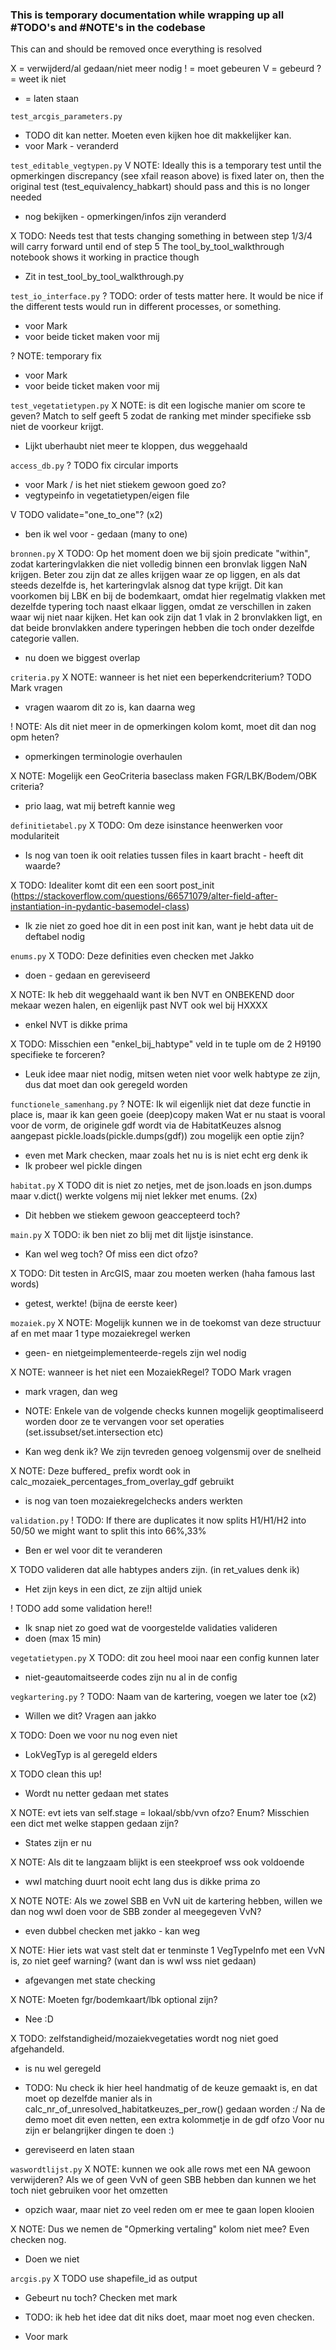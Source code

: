 ### This is temporary documentation while wrapping up all #TODO's and #NOTE's in the codebase
This can and should be removed once everything is resolved

X = verwijderd/al gedaan/niet meer nodig
! = moet gebeuren
V = gebeurd
? = weet ik niet
- = laten staan


`test_arcgis_parameters.py`
- TODO dit kan netter. Moeten even kijken hoe dit makkelijker kan.
- voor Mark - veranderd

`test_editable_vegtypen.py`
V NOTE: Ideally this is a temporary test until the opmerkingen discrepancy (see xfail reason above) is fixed later on,
      then the original test (test_equivalency_habkart) should pass and this is no longer needed
- nog bekijken - opmerkingen/infos zijn veranderd

X TODO: Needs test that tests changing something in between step 1/3/4 will carry forward until end of step 5
      The tool_by_tool_walkthrough notebook shows it working in practice though
- Zit in test_tool_by_tool_walkthrough.py

`test_io_interface.py`
? TODO: order of tests matter here. It would be nice
if the different tests would run in different
processes, or something.
- voor Mark
- voor beide ticket maken voor mij

? NOTE: temporary fix
- voor Mark
- voor beide ticket maken voor mij

`test_vegetatietypen.py`
X NOTE: is dit een logische manier om score te geven? Match to self
      geeft 5 zodat de ranking met minder specifieke ssb niet de
      voorkeur krijgt.
- Lijkt uberhaubt niet meer te kloppen, dus weggehaald

`access_db.py`
? TODO fix circular imports
- voor Mark / is het niet stiekem gewoon goed zo?
- vegtypeinfo in vegetatietypen/eigen file

V TODO validate="one_to_one"? (x2)
- ben ik wel voor - gedaan (many to one)

`bronnen.py`
X TODO: Op het moment doen we bij sjoin predicate "within", zodat karteringvlakken die niet volledig
      binnen een bronvlak liggen NaN krijgen. Beter zou zijn dat ze alles krijgen waar ze op liggen, en als
      dat steeds dezelfde is, het karteringvlak alsnog dat type krijgt. Dit kan voorkomen bij LBK en bij
      de bodemkaart, omdat hier regelmatig vlakken met dezelfde typering toch naast elkaar liggen, omdat ze
      verschillen in zaken waar wij niet naar kijken. Het kan ook zijn dat 1 vlak in 2 bronvlakken ligt, en
      dat beide bronvlakken andere typeringen hebben die toch onder dezelfde categorie vallen.
- nu doen we biggest overlap

`criteria.py`
X NOTE: wanneer is het niet een beperkendcriterium? TODO Mark vragen
- vragen waarom dit zo is, kan daarna weg

! NOTE: Als dit niet meer in de opmerkingen kolom komt, moet dit dan nog opm heten?
- opmerkingen terminologie overhaulen

X NOTE: Mogelijk een GeoCriteria baseclass maken FGR/LBK/Bodem/OBK criteria?
- prio laag, wat mij betreft kannie weg

`definitietabel.py`
X TODO: Om deze isinstance heenwerken voor modulariteit
- Is nog van toen ik ooit relaties tussen files in kaart bracht - heeft dit waarde?

X TODO: Idealiter komt dit een een soort post_init (https://stackoverflow.com/questions/66571079/alter-field-after-instantiation-in-pydantic-basemodel-class)
- Ik zie niet zo goed hoe dit in een post init kan, want je hebt data uit de deftabel nodig

`enums.py`
X TODO: Deze definities even checken met Jakko
- doen - gedaan en gereviseerd

X NOTE: Ik heb dit weggehaald want ik ben NVT en ONBEKEND door mekaar wezen halen, en eigenlijk past NVT ook wel bij HXXXX
- enkel NVT is dikke prima

X TODO: Misschien een "enkel_bij_habtype" veld in te tuple om de 2 H9190 specifieke te forceren?
- Leuk idee maar niet nodig, mitsen weten niet voor welk habtype ze zijn, dus dat moet dan ook geregeld worden

`functionele_samenhang.py`
? NOTE: Ik wil eigenlijk niet dat deze functie in place is, maar ik kan geen goeie (deep)copy maken
      Wat er nu staat is vooral voor de vorm, de originele gdf wordt via de HabitatKeuzes alsnog aangepast
      pickle.loads(pickle.dumps(gdf)) zou mogelijk een optie zijn?
- even met Mark checken, maar zoals het nu is is niet echt erg denk ik
- Ik probeer wel pickle dingen

`habitat.py`
X TODO dit is niet zo netjes, met de json.loads en json.dumps
maar v.dict() werkte volgens mij niet lekker met enums. (2x)
- Dit hebben we stiekem gewoon geaccepteerd toch?

`main.py`
X TODO: ik ben niet zo blij met dit lijstje isinstance.
- Kan wel weg toch? Of miss een dict ofzo?

X TODO: Dit testen in ArcGIS, maar zou moeten werken (haha famous last words)
- getest, werkte! (bijna de eerste keer)

`mozaiek.py`
X NOTE: Mogelijk kunnen we in de toekomst van deze structuur af en met maar 1 type mozaiekregel werken
- geen- en nietgeimplementeerde-regels zijn wel nodig

X NOTE: wanneer is het niet een MozaiekRegel? TODO Mark vragen
- mark vragen, dan weg

- NOTE: Enkele van de volgende checks kunnen mogelijk geoptimaliseerd worden
      door ze te vervangen voor set operaties (set.issubset/set.intersection etc)
- Kan weg denk ik? We zijn tevreden genoeg volgensmij over de snelheid

X NOTE: Deze buffered_ prefix wordt ook in calc_mozaiek_percentages_from_overlay_gdf gebruikt
- is nog van toen mozaiekregelchecks anders werkten

`validation.py`
! TODO: If there are duplicates it now splits H1/H1/H2 into 50/50 we might want to split this into 66%,33%
- Ben er wel voor dit te veranderen

X TODO valideren dat alle habtypes anders zijn. (in ret_values denk ik)
- Het zijn keys in een dict, ze zijn altijd uniek

! TODO add some validation here!!
- Ik snap niet zo goed wat de voorgestelde validaties valideren
- doen (max 15 min)

`vegetatietypen.py`
X TODO: dit zou heel mooi naar een config kunnen later
- niet-geautomaitseerde codes zijn nu al in de config

`vegkartering.py`
? TODO: Naam van de kartering, voegen we later toe (x2)
- Willen we dit? Vragen aan jakko

X TODO: Doen we voor nu nog even niet
- LokVegTyp is al geregeld elders

X TODO clean this up!
- Wordt nu netter gedaan met states

X NOTE: evt iets van self.stage = lokaal/sbb/vvn ofzo? Enum? Misschien een dict met welke stappen gedaan zijn?
- States zijn er nu

X NOTE: Als dit te langzaam blijkt is een steekproef wss ook voldoende
- wwl matching duurt nooit echt lang dus is dikke prima zo

X NOTE NOTE: Als we zowel SBB en VvN uit de kartering hebben, willen we dan nog wwl doen voor de SBB zonder al meegegeven VvN?
- even dubbel checken met jakko - kan weg

X NOTE: Hier iets wat vast stelt dat er tenminste 1 VegTypeInfo met een VvN is, zo niet geef warning? (want dan is wwl wss niet gedaan)
- afgevangen met state checking

X NOTE: Moeten fgr/bodemkaart/lbk optional zijn?
- Nee :D

X TODO: zelfstandigheid/mozaiekvegetaties wordt nog niet goed afgehandeld.
- is nu wel geregeld

- TODO: Nu check ik hier heel handmatig of de keuze gemaakt is, en dat moet op dezelfde manier als in
      calc_nr_of_unresolved_habitatkeuzes_per_row() gedaan worden :/
      Na de demo moet dit even netten, een extra kolommetje in de gdf ofzo
      Voor nu zijn er belangrijker dingen te doen :)
- gereviseerd en laten staan

`waswordtlijst.py`
X NOTE: kunnen we ook alle rows met een NA gewoon verwijderen? Als we of geen VvN of
      geen SBB hebben dan kunnen we het toch niet gebruiken voor het omzetten
- opzich waar, maar niet zo veel reden om er mee te gaan lopen klooien

X NOTE: Dus we nemen de "Opmerking vertaling" kolom niet mee? Even checken nog.
- Doen we niet

`arcgis.py`
X TODO use shapefile_id as output
- Gebeurt nu toch? Checken met mark

- TODO: ik heb het idee dat dit niks doet, maar moet nog even checken.
- Voor mark

